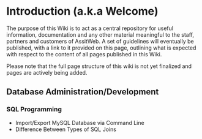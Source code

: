 <!-- TITLE: Home -->
<!-- SUBTITLE: The official AssistWeb Wiki -->

# Introduction (a.k.a Welcome)
The purpose of this Wiki is to act as a central repository for useful information, documentation and any other material meaningful to the staff, partners and customers of AssitWeb. A set of guidelines will eventually be published, with a link to it provided on this page, outlining what is expected with respect to the content of all pages published in this Wiki.

Please note that the full page structure of this wiki is not yet finalized and pages are actively being added.

## Database Administration/Development
### SQL Programming
* Import/Export MySQL Database via Command Line
* Difference Between Types of SQL Joins

